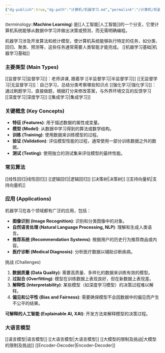 ```yaml
---
{"dg-publish":true,"dg-path":"计算机/机器学习.md","permalink":"/计算机/机器学习/","dgPassFrontmatter":true,"noteIcon":"","created":"2024-06-09T18:37:54.282+08:00","updated":"2024-09-20T15:43:11.008+08:00"}
---
```


(terminology::**Machine Learning**)
是[[人工智能\|人工智能]]的一个分支，它使计算机系统能够从数据中学习并做出决策或预测，而无需明确编程。

机器学习涉及开发算法和统计模型，使计算机系统能够执行特定的任务，如分类、回归、聚类、预测等，这些任务通常需要人类智能才能完成。
[[机器学习基础\|机器学习基础]]

### 主要类型 (Main Types)
[[监督学习\|监督学习]]：老师讲课, 跟着学
[[半监督学习\|半监督学习]]
[[无监督学习\|无监督学习]]：自己学习，总结分类考察哪些知识点
[[强化学习\|强化学习]]：通过刷题学习，直接做题，根据打分来修改答案，与外界环境交互的反馈学习
[[深度学习\|深度学习]]
[[集成学习\|集成学习]]

### 关键概念 (Key Concepts)
- **特征 (Features)**: 用于描述数据的属性或变量。
- **模型 (Model)**: 从数据中学习得到的算法或数学结构。
- **训练 (Training)**: 使用数据来训练模型的过程。
- **验证 (Validation)**: 评估模型性能的过程，通常使用一部分训练数据之外的数据。
- **测试 (Testing)**: 使用独立的测试集来评估模型的最终性能。
### 常见算法
[[线性回归\|线性回归]]
[[逻辑回归\|逻辑回归]]
[[决策树\|决策树]]
[[支持向量机\|支持向量机]]

### 应用 (Applications)
机器学习在各个领域都有广泛的应用，包括：
- **图像识别 (Image Recognition)**: 识别和分类图像中的对象。
- **自然语言处理 (Natural Language Processing, NLP)**: 理解和生成人类语言。
- **推荐系统 (Recommendation Systems)**: 根据用户的历史行为推荐商品或内容。
- **医疗诊断 (Medical Diagnosis)**: 分析医疗数据以辅助诊断疾病。

挑战 (Challenges)
1. **数据质量 (Data Quality)**: 需要高质量、多样化的数据来训练有效的模型。
2. **过拟合 (Overfitting)**: 模型在训练数据上表现良好，但在新数据上表现差。
3. **解释性 (Interpretability)**: 某些模型（如深度学习模型）的决策过程难以解释。
4. **偏见和公平性 (Bias and Fairness)**: 需要确保模型不会因数据中的偏见而产生不公平的结果。

**可解释的人工智能 (Explainable AI, XAI)**: 开发方法来解释模型的决策过程。
### 大语言模型
[[语言模型\|语言模型]]
[[大语言模型\|大语言模型]]
[[大模型的限制及挑战\|大模型的限制及挑战]]
[[Encoder-Decoder\|Encoder-Decoder]]


